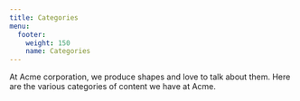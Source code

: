 ```yaml
---
title: Categories
menu:
  footer:
    weight: 150
    name: Categories
---
```


At Acme corporation, we produce shapes and love to talk about them.
Here are the various categories of content we have at Acme.
